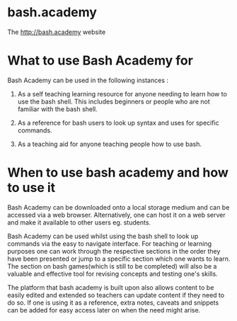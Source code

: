 bash.academy
============

The http://bash.academy website 

What to use Bash Academy for
====================================  

Bash Academy can be used in the following instances :

1. As a self teaching learning resource for anyone needing to learn how to use the bash shell. This includes beginners or people who are not familiar with the bash shell.

2. As a reference for bash users to look up syntax and uses for specific commands.

3. As a teaching aid for anyone teaching people how to use bash. 

When to use bash academy and how to use it
================================================

 Bash Academy can be downloaded onto a local storage medium and can be accessed via a web browser. Alternatively, one can host it  on a web server and make it available to other users eg. students.
	
 Bash Academy can be used whilst using the bash shell to look up commands via the easy to navigate interface. For teaching or learning purposes one can work through the respective sections in the order they have been presented or jump to a specific section which one wants to learn. The section on bash games(which is still to be completed) will also be a valuable and effective tool for revising concepts and testing one's skills.

The platform that bash academy is built upon also allows content to be easily edited and extended so teachers can update content if they need to do so. If one is using it as a reference, extra notes, caveats and snippets can be added for easy access later on when the need might arise.


